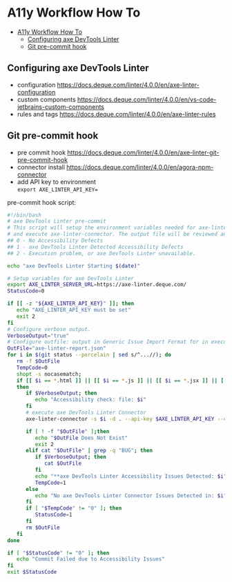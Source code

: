 # A11y Workflow How To

- [A11y Workflow How To](#a11y-workflow-how-to)
  - [Configuring axe DevTools Linter](#configuring-axe-devtools-linter)
  - [Git pre-commit hook](#git-pre-commit-hook)

## Configuring axe DevTools Linter

- configuration
  https://docs.deque.com/linter/4.0.0/en/axe-linter-configuration
- custom components
  https://docs.deque.com/linter/4.0.0/en/vs-code-jetbrains-custom-components
- rules and tags
  https://docs.deque.com/linter/4.0.0/en/axe-linter-rules

## Git pre-commit hook

- pre commit hook https://docs.deque.com/linter/4.0.0/en/axe-linter-git-pre-commit-hook
- connector install
  https://docs.deque.com/linter/4.0.0/en/agora-npm-connector
- add API key to environment  
  `export AXE_LINTER_API_KEY=`

pre-commit hook script:

```bash
#!/bin/bash
# axe DevTools Linter pre-commit
# This script will setup the environment variables needed for axe-linter-connector
# and execute axe-linter-connector. The output file will be reviewed and call back with exit codes:
## 0 - No Accessibility Defects
## 1 - axe DevTools Linter Detected Accessibility Defects
## 2 - Execution problem, or axe DevTools Linter unavailable.

echo "axe DevTools Linter Starting $(date)"

# Setup variables for axe DevTools Linter
export AXE_LINTER_SERVER_URL=https://axe-linter.deque.com/
StatusCode=0

if [[ -z "${AXE_LINTER_API_KEY}" ]]; then
   echo "AXE_LINTER_API_KEY must be set"
   exit 2
fi
# Configure verbose output.
VerboseOutput="true"
# Configure outfile: output in Generic Issue Import Format for in execution directory.
OutFile="axe-linter-report.json"
for i in $(git status --porcelain | sed s/^...//); do
   rm -f $OutFile
   TempCode=0
   shopt -s nocasematch;
   if [[ $i == *.html ]] || [[ $i == *.js ]] || [[ $i == *.jsx ]] || [[ $i == *.tsx ]] || [[ $i == *.vue ]] || [[ $i == *.htm ]] || [[$i == *.liquid]] || [[ $i == *.md ]] || [[ $i == *.markdown ]];
   then
      if $VerboseOutput; then
         echo "Accessibility check: file: $i"
      fi
      # execute axe DevTools Linter Connector
      axe-linter-connector -s $i -d . --api-key $AXE_LINTER_API_KEY --config ./axe-linter.yml --url $AXE_LINTER_SERVER_URL

      if [ ! -f "$OutFile" ];then
         echo "$OutFile Does Not Exist"
         exit 2
      elif cat "$OutFile" | grep -q "BUG"; then
         if $VerboseOutput; then
            cat $OutFile
         fi
         echo "**axe DevTools Linter Accessibility Issues Detected: $i"
         TempCode=1
      else
         echo "No axe DevTools Linter Connector Issues Detected in: $i"
      fi
      if [ "$TempCode" != "0" ]; then
         StatusCode=1
      fi
      rm $OutFile
   fi
done

if [ "$StatusCode" != "0" ]; then
   echo "Commit Failed due to Accessibility Issues"
fi
exit $StatusCode
```
